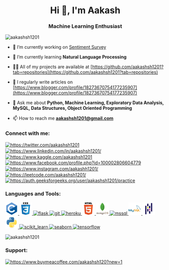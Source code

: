 <h1 align="center">Hi 👋, I'm Aakash</h1>
<h3 align="center">Machine Learning Enthusiast</h3>
<p align="left"> <img src="https://komarev.com/ghpvc/?username=aakashsh1201&label=Profile%20views&color=0e75b6&style=flat" alt="aakashsh1201" /> </p>


- 🔭 I’m currently working on [Sentiment Survey](https://github.com/aakashsh1201/Sentiment_Analysis_NLP)

- 🌱 I’m currently learning **Natural Language Processing**

- 👨‍💻 All of my projects are available at [https://github.com/aakashsh1201?tab=repositories](https://github.com/aakashsh1201?tab=repositories)

- 📝 I regularly write articles on [https://www.blogger.com/profile/18273670754177235907](https://www.blogger.com/profile/18273670754177235907)

- 💬 Ask me about **Python, Machine Learning, Exploratory Data Analysis, MySQL, Data Structures, Object Oriented Programming**

- 📫 How to reach me **aakashsh1201@gmail.com**


<h3 align="left">Connect with me:</h3>
<p align="left">
<a href="https://twitter.com/https://twitter.com/aakashsh1201" target="blank"><img align="center" src="https://raw.githubusercontent.com/rahuldkjain/github-profile-readme-generator/master/src/images/icons/Social/twitter.svg" alt="https://twitter.com/aakashsh1201" height="30" width="40" /></a>
<a href="https://linkedin.com/in/https://www.linkedin.com/in/aakashsh1201/" target="blank"><img align="center" src="https://raw.githubusercontent.com/rahuldkjain/github-profile-readme-generator/master/src/images/icons/Social/linked-in-alt.svg" alt="https://www.linkedin.com/in/aakashsh1201/" height="30" width="40" /></a>
<a href="https://kaggle.com/https://www.kaggle.com/aakashsh1201" target="blank"><img align="center" src="https://raw.githubusercontent.com/rahuldkjain/github-profile-readme-generator/master/src/images/icons/Social/kaggle.svg" alt="https://www.kaggle.com/aakashsh1201" height="30" width="40" /></a>
<a href="https://fb.com/https://www.facebook.com/profile.php?id=100002806604779" target="blank"><img align="center" src="https://raw.githubusercontent.com/rahuldkjain/github-profile-readme-generator/master/src/images/icons/Social/facebook.svg" alt="https://www.facebook.com/profile.php?id=100002806604779" height="30" width="40" /></a>
<a href="https://instagram.com/https://www.instagram.com/aakashh1201/" target="blank"><img align="center" src="https://raw.githubusercontent.com/rahuldkjain/github-profile-readme-generator/master/src/images/icons/Social/instagram.svg" alt="https://www.instagram.com/aakashh1201/" height="30" width="40" /></a>
<a href="https://www.leetcode.com/https://leetcode.com/aakashsh1201/" target="blank"><img align="center" src="https://raw.githubusercontent.com/rahuldkjain/github-profile-readme-generator/master/src/images/icons/Social/leet-code.svg" alt="https://leetcode.com/aakashsh1201/" height="30" width="40" /></a>
<a href="https://auth.geeksforgeeks.org/user/https://auth.geeksforgeeks.org/user/aakashsh1201/practice" target="blank"><img align="center" src="https://raw.githubusercontent.com/rahuldkjain/github-profile-readme-generator/master/src/images/icons/Social/geeks-for-geeks.svg" alt="https://auth.geeksforgeeks.org/user/aakashsh1201/practice" height="30" width="40" /></a>
</p>

<h3 align="left">Languages and Tools:</h3>
<p align="left"> <a href="https://www.cprogramming.com/" target="_blank" rel="noreferrer"> <img src="https://raw.githubusercontent.com/devicons/devicon/master/icons/c/c-original.svg" alt="c" width="40" height="40"/> </a> <a href="https://www.w3schools.com/css/" target="_blank" rel="noreferrer"> <img src="https://raw.githubusercontent.com/devicons/devicon/master/icons/css3/css3-original-wordmark.svg" alt="css3" width="40" height="40"/> </a> <a href="https://flask.palletsprojects.com/" target="_blank" rel="noreferrer"> <img src="https://www.vectorlogo.zone/logos/pocoo_flask/pocoo_flask-icon.svg" alt="flask" width="40" height="40"/> </a> <a href="https://git-scm.com/" target="_blank" rel="noreferrer"> <img src="https://www.vectorlogo.zone/logos/git-scm/git-scm-icon.svg" alt="git" width="40" height="40"/> </a> <a href="https://heroku.com" target="_blank" rel="noreferrer"> <img src="https://www.vectorlogo.zone/logos/heroku/heroku-icon.svg" alt="heroku" width="40" height="40"/> </a> <a href="https://www.w3.org/html/" target="_blank" rel="noreferrer"> <img src="https://raw.githubusercontent.com/devicons/devicon/master/icons/html5/html5-original-wordmark.svg" alt="html5" width="40" height="40"/> </a> <a href="https://www.mongodb.com/" target="_blank" rel="noreferrer"> <img src="https://raw.githubusercontent.com/devicons/devicon/master/icons/mongodb/mongodb-original-wordmark.svg" alt="mongodb" width="40" height="40"/> </a> <a href="https://www.microsoft.com/en-us/sql-server" target="_blank" rel="noreferrer"> <img src="https://www.svgrepo.com/show/303229/microsoft-sql-server-logo.svg" alt="mssql" width="40" height="40"/> </a> <a href="https://www.mysql.com/" target="_blank" rel="noreferrer"> <img src="https://raw.githubusercontent.com/devicons/devicon/master/icons/mysql/mysql-original-wordmark.svg" alt="mysql" width="40" height="40"/> </a> <a href="https://pandas.pydata.org/" target="_blank" rel="noreferrer"> <img src="https://raw.githubusercontent.com/devicons/devicon/2ae2a900d2f041da66e950e4d48052658d850630/icons/pandas/pandas-original.svg" alt="pandas" width="40" height="40"/> </a> <a href="https://www.python.org" target="_blank" rel="noreferrer"> <img src="https://raw.githubusercontent.com/devicons/devicon/master/icons/python/python-original.svg" alt="python" width="40" height="40"/> </a> <a href="https://scikit-learn.org/" target="_blank" rel="noreferrer"> <img src="https://upload.wikimedia.org/wikipedia/commons/0/05/Scikit_learn_logo_small.svg" alt="scikit_learn" width="40" height="40"/> </a> <a href="https://seaborn.pydata.org/" target="_blank" rel="noreferrer"> <img src="https://seaborn.pydata.org/_images/logo-mark-lightbg.svg" alt="seaborn" width="40" height="40"/> </a> <a href="https://www.tensorflow.org" target="_blank" rel="noreferrer"> <img src="https://www.vectorlogo.zone/logos/tensorflow/tensorflow-icon.svg" alt="tensorflow" width="40" height="40"/> </a> </p>



<p><img align="center" src="https://github-readme-streak-stats.herokuapp.com/?user=aakashsh1201&" alt="aakashsh1201" /></p>

<h3 align="left">Support:</h3>
<p><a href="https://www.buymeacoffee.com/https://www.buymeacoffee.com/aakashsh120?new=1"> <img align="center" src="https://cdn.buymeacoffee.com/buttons/v2/default-yellow.png" height="50" width="210" alt="https://www.buymeacoffee.com/aakashsh120?new=1" /></a></p>
